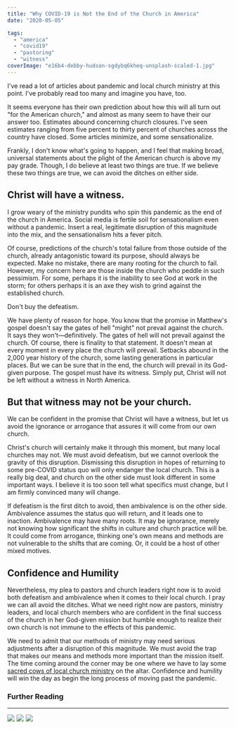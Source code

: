 ```yaml
---
title: "Why COVID-19 is Not the End of the Church in America"
date: "2020-05-05"

tags: 
  - "america"
  - "covid19"
  - "pastoring"
  - "witness"
coverImage: "e16b4-debby-hudson-sgdybq6kheq-unsplash-scaled-1.jpg"
---
```


I've read a lot of articles about pandemic and local church ministry at this point. I've probably read too many and imagine you have, too.

It seems everyone has their own prediction about how this will all turn out "for the American church," and almost as many seem to have their our answer too. Estimates abound concerning church closures. I've seen estimates ranging from five percent to thirty percent of churches across the country have closed. Some articles minimize, and some sensationalize.

Frankly, I don't know what's going to happen, and I feel that making broad, universal statements about the plight of the American church is above my pay grade. Though, I do believe at least two things are true. If we believe these two things are true, we can avoid the ditches on either side.

## **Christ will have a witness.**

I grow weary of the ministry pundits who spin this pandemic as the end of the church in America. Social media is fertile soil for sensationalism even without a pandemic. Insert a real, legitimate disruption of this magnitude into the mix, and the sensationalism hits a fever pitch.

Of course, predictions of the church's total failure from those outside of the church, already antagonistic toward its purpose, should always be expected. Make no mistake, there are many rooting for the church to fail. However, my concern here are those inside the church who peddle in such pessimism. For some, perhaps it is the inability to see God at work in the storm; for others perhaps it is an axe they wish to grind against the established church.

Don't buy the defeatism.

We have plenty of reason for hope. You know that the promise in Matthew's gospel doesn't say the gates of hell "might" not prevail against the church. It says they won't—definitively. The gates of hell will not prevail against the church. Of course, there is finality to that statement. It doesn't mean at every moment in every place the church will prevail. Setbacks abound in the 2,000 year history of the church, some lasting generations in particular places. But we can be sure that in the end, the church will prevail in its God-given purpose. The gospel must have its witness. Simply put, Christ will not be left without a witness in North America.

## **But that witness may not be your church.**

We can be confident in the promise that Christ will have a witness, but let us avoid the ignorance or arrogance that assures it will come from our own church.

Christ's church will certainly make it through this moment, but many local churches may not. We must avoid defeatism, but we cannot overlook the gravity of this disruption. Dismissing this disruption in hopes of returning to some pre-COVID status quo will only endanger the local church. This is a really big deal, and church on the other side must look different in some important ways. I believe it is too soon tell what specifics must change, but I am firmly convinced many will change.

If defeatism is the first ditch to avoid, then ambivalence is on the other side. Ambivalence assumes the status quo will return, and it leads one to inaction. Ambivalence may have many roots. It may be ignorance, merely not knowing how significant the shifts in culture and church practice will be. It could come from arrogance, thinking one's own means and methods are not vulnerable to the shifts that are coming. Or, it could be a host of other mixed motives.

## **Confidence and Humility**

Nevertheless, my plea to pastors and church leaders right now is to avoid both defeatism and ambivalence when it comes to their local church. I pray we can all avoid the ditches. What we need right now are pastors, ministry leaders, and local church members who are confident in the final success of the church in her God-given mission but humble enough to realize their own church is not immune to the effects of this pandemic.

We need to admit that our methods of ministry may need serious adjustments after a disruption of this magnitude. We must avoid the trap that makes our means and methods more important than the mission itself. The time coming around the corner may be one where we have to lay some [sacred cows of local church ministry](https://blog.keelancook.com/2017/10/on-birthing-sacred-cows-the-difference-between-the-mission-and-the-means.html) on the altar. Confidence and humility will win the day as begin the long process of moving past the pandemic.

### Further Reading

* * *
<p float=left>
<a href="https://www.amazon.com/Revitalize-Biblical-Helping-Church-Alive-ebook/dp/B01LZJU3T2?crid=38UKD9C3UQ1ET&dchild=1&keywords=revitalize+andy+davis&qid=1588698198&sprefix=andy+davis+revita%2Caps%2C300&sr=8-1&linkCode=li3&tag=keelancook-20&linkId=e18efa616f3ea2d2485b6a8797f3a366&language=en_US&ref_=as_li_ss_il" target="_blank"><img border="0" src="//ws-na.amazon-adsystem.com/widgets/q?_encoding=UTF8&ASIN=B01LZJU3T2&Format=_SL250_&ID=AsinImage&MarketPlace=US&ServiceVersion=20070822&WS=1&tag=keelancook-20&language=en_US" ></a><img src="https://ir-na.amazon-adsystem.com/e/ir?t=keelancook-20&language=en_US&l=li3&o=1&a=B01LZJU3T2" width="1" height="1" border="0" alt="" style="border:none !important; margin:0px !important;" />
<a href="https://www.amazon.com/Trellis-Vine-Colin-Marshall-ebook/dp/B007R0P4LG?dchild=1&keywords=trellis+and+the+vine&qid=1588698452&sr=8-1&linkCode=li3&tag=keelancook-20&linkId=a9c6d7418f6d31d0ceea0320f3967007&language=en_US&ref_=as_li_ss_il" target="_blank"><img border="0" src="//ws-na.amazon-adsystem.com/widgets/q?_encoding=UTF8&ASIN=B007R0P4LG&Format=_SL250_&ID=AsinImage&MarketPlace=US&ServiceVersion=20070822&WS=1&tag=keelancook-20&language=en_US" ></a><img src="https://ir-na.amazon-adsystem.com/e/ir?t=keelancook-20&language=en_US&l=li3&o=1&a=B007R0P4LG" width="1" height="1" border="0" alt="" style="border:none !important; margin:0px !important;" />
<a href="https://www.amazon.com/Vine-Project-Shaping-ministry-disciple-making-ebook/dp/B01HNEZC0S?crid=2L4L565NKES12&dchild=1&keywords=the+vine+project+by+colin+marshall+&+tony+payne=&qid=1588698479&sprefix=the+vine+project%2Caps%2C176&sr=8-1&linkCode=li3&tag=keelancook-20&linkId=d17e5cfc48127495e32d0576b48742a1&language=en_US&ref_=as_li_ss_il" target="_blank"><img border="0" src="//ws-na.amazon-adsystem.com/widgets/q?_encoding=UTF8&ASIN=B01HNEZC0S&Format=_SL250_&ID=AsinImage&MarketPlace=US&ServiceVersion=20070822&WS=1&tag=keelancook-20&language=en_US" ></a><img src="https://ir-na.amazon-adsystem.com/e/ir?t=keelancook-20&language=en_US&l=li3&o=1&a=B01HNEZC0S" width="1" height="1" border="0" alt="" style="border:none !important; margin:0px !important;" />
</p>